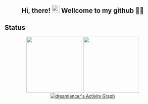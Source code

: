 <h2 align="center">
 Hi, there! <img src="https://media.giphy.com/media/hvRJCLFzcasrR4ia7z/giphy.gif" width="25px"> Wellcome to my github 🙋‍♂️
</h2> 


<!-- 
<table align ="center">
<tr>
<td>
<ul>
<li>Good Passion</li>
<li>Fast Speed <img src="https://media.giphy.com/media/WUlplcMpOCEmTGBtBW/giphy.gif" width="30"></li>
<li>High quality and Friendly code</li>
<li>Tenacity to debug the challenging issue</li>
<li>Fun working together</li>
<li>Boosted satisfaction😄</li>
</ul>
</td>
<td>

|<img align="center" alt="Unity icon" height="33" width="33" src="https://img.icons8.com/color/2x/blockchain.png"> <img align="center" alt="Unity icon" height="30" width="30" src="https://raw.githubusercontent.com/kroim/profile/master/icons/icon_defi.png">&nbsp;&nbsp;<img align="center" alt="Unity icon" height="30" width="30" src="https://raw.githubusercontent.com/kroim/profile/master/icons/icon_pancake.png">&nbsp;&nbsp;<img align="center" alt="Unity icon" height="30" width="30" src="https://github.com/kroim/profile/raw/master/icons/icon_truffle.png?raw=true"> <img align="center" alt="Kadu-Python" height="26" width="40" src="https://cdn.worldvectorlogo.com/logos/solidity.svg"/>|
|:---:|
|<img align="center" alt="C#" height="33" width="33" src="https://img.icons8.com/color/2x/c-programming.png"> <img align="center" alt="C++" height="33" width="33" src="https://img.icons8.com/color/2x/c-plus-plus-logo.png"> <img align="center" alt="C#" height="33" width="33" src="https://img.icons8.com/color/2x/c-sharp-logo.png"> <img align="center" alt="Kadu-Python" height="30" width="40" src="https://raw.githubusercontent.com/devicons/devicon/master/icons/python/python-original.svg"/> <img align="center" alt="Unity icon" height="40" width="45" src="https://img.icons8.com/color/2x/django.png">|
|<img align="center" alt="Unity icon" height="33" width="33" src="https://img.icons8.com/nolan/452/unity.png"> <img align="center" alt="Unreal icon" height="33" width="33" src="https://img.icons8.com/nolan/2x/unreal-engine.png">|
|<img align="center" alt="Kadu-NodeJS" height="30" width="40" src="https://cdn.jsdelivr.net/gh/devicons/devicon/icons/nodejs/nodejs-original.svg"/><img align="center" alt="TypeScript" height="35" width="35" src="https://img.icons8.com/color/2x/typescript.png"> <img align="center" alt="React Native" height="30" width="30" src="https://img.icons8.com/color/2x/react-native.png"> <img align="center" alt="Vue" height="35" width="33" src="https://img.icons8.com/color/2x/vue-js.png"> <img align="center" alt="Nuxt" height="30" width="30" src="https://img.icons8.com/external-tal-revivo-color-tal-revivo/2x/external-nuxt-js-a-free-and-open-source-web-application-framework-logo-color-tal-revivo.png"> <img align="center" alt="Kadu-Angular" height="35" width="35" src="https://img.icons8.com/color/2x/angularjs.png"/>|
|<img align="center" alt="Kadu-Css" height="35" width="35" src="https://img.icons8.com/color/2x/html-5.png" /> <img align="center" alt="Kadu-Html5" height="35" width="35" src="https://img.icons8.com/color/2x/css3.png"/> <img align="center" alt="Kadu-Bootstrap" height="27" width="27" src="https://img.icons8.com/external-tal-revivo-tritone-tal-revivo/344/external-jquery-is-a-javascript-library-designed-to-simplify-html-logo-tritone-tal-revivo.png"/> <img align="center" alt="Kadu-Bootstrap" height="35" width="35" src="https://img.icons8.com/color/2x/bootstrap.png"/> <img align="center" alt="Kadu-Bootstrap" height="35" width="35" src="https://img.icons8.com/color/2x/javascript.png"/>|
|<img align="center" alt="MongoDB" height="35" width="35" src="https://img.icons8.com/color/2x/mongodb.png"/> <img align="center" alt="Postgreesql" height="35" width="35" src="https://img.icons8.com/color/2x/postgreesql.png"/> <img align="center" alt="MariaDB" height="35" width="35" src="https://img.icons8.com/fluency/2x/maria-db.png"/> <img align="center" alt="MariaDB" height="40" width="40" src="https://img.icons8.com/color/2x/mysql-logo.png"/>|
|<img align="center" alt="Laravel" height="35" width="35" src="https://img.icons8.com/color/2x/php.png"/> <img align="center" alt="Laravel" height="35" width="35" src="https://img.icons8.com/fluency/2x/laravel.png"/>  <img align="center" alt="Laravel" height="30" width="30" src="https://img.icons8.com/external-tal-revivo-color-tal-revivo/2x/external-codeigniter-is-an-open-source-software-rapid-development-web-framework-logo-color-tal-revivo.png"/>|   
  </td>
 </tr>
</table> -->
<!-- <hr> -->

<!-- ### **_Contact Details_**
<p align='center'>
  <a href="https://t.me/DripMicro">
    <img src="https://img.shields.io/badge/telegram-%230077B5.svg?&style=for-the-badge&logo=telegram&logoColor=white" />
  </a>&nbsp;&nbsp;
  <a href="https://join.skype.com/invite/AfjdkEfFQbIy">
    <img src="https://img.shields.io/badge/skype-%231DA1F3.svg?&style=for-the-badge&logo=skype&logoColor=white" />
  </a>&nbsp;&nbsp;
  <a href="mailto:jamesaoki7@gmail.com">
    <img src="https://img.shields.io/badge/email me-%231DA1F3.svg?&style=for-the-badge&logo=gmail&logoColor=white" />
  </a>&nbsp;&nbsp;
</p>
<div align="center">
<img src="https://media.giphy.com/media/LnQjpWaON8nhr21vNW/giphy.gif" width="60"> <em><b>I like to communicate with various people</b> so if you want to say <b>hi, I'm happy to meet more people!</b> :)</em>
</div> -->

<h2>Status</h2>

<div align="center">
  <a href="https://github.com/DripMicro">
  <img height="180em" src="https://github-readme-stats.vercel.app/api?username=DripMicro&show_icons=true&theme=dark&include_all_commits=true&count_private=true"/>
  <img height="180em" src="https://github-readme-stats.vercel.app/api/top-langs/?username=DripMicro&layout=compact&langs_count=10&theme=dark"/>
<!--   <img height="295em"  src="https://activity-graph.herokuapp.com/graph?username=dreamlancer&theme=xcode"/> -->
   <img alt="dreamlancer's Activity Graph" src="https://activity-graph.herokuapp.com/graph?username=DripMicro&bg_color=1c292E&color=a7e729&line=e729c7&point=FFFFFF&hide_border=true" /> 
  </a>
</div>
